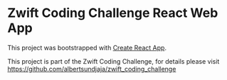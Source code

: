 # Zwift Coding Challenge React Web App

This project was bootstrapped with [Create React App](https://github.com/facebook/create-react-app).

This project is part of the Zwift Coding Challenge, for details please visit https://github.com/albertsundjaja/zwift_coding_challenge 